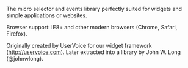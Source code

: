 The micro selector and events library perfectly suited for widgets and simple
applications or websites.

Browser support: IE8+ and other modern browsers (Chrome, Safari, Firefox).

Originally created by UserVoice for our widget framework (http://uservoice.com).
Later extracted into a library by John W. Long (@johnwlong).
